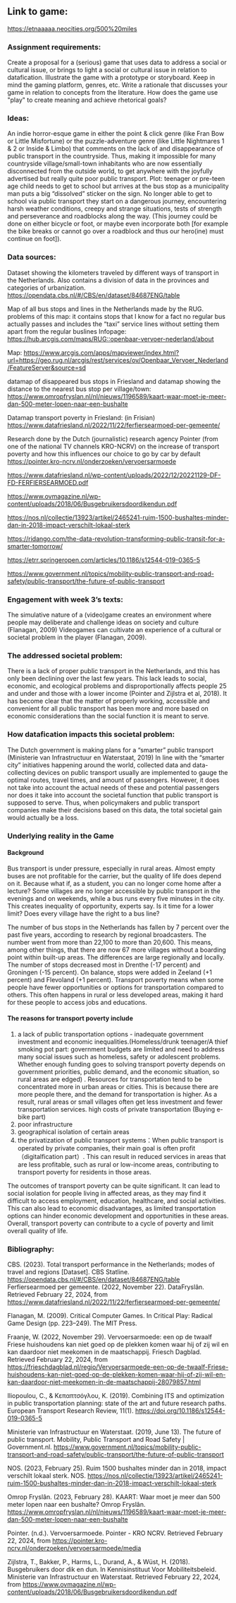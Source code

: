 ## Link to game: 


https://etnaaaaa.neocities.org/500%20miles 


### Assignment requirements:
Create a proposal for a (serious) game that uses data to address a social or cultural issue, or brings to light a social or cultural issue in relation to datafication. Illustrate the game with a prototype or storyboard. Keep in mind the gaming platform, genres, etc.
Write a rationale that discusses your game in relation to concepts from the literature. How does the game use "play" to create meaning and achieve rhetorical goals? 


### Ideas:
An indie horror-esque game in either the point & click genre (like Fran Bow or Little Misfortune) or the puzzle-adventure genre (like Little Nightmares 1 & 2 or Inside & Limbo) that comments on the lack of and disappearance of public transport in the countryside. Thus, making it impossible for many countryside village/small-town inhabitants who are now essentially disconnected from the outside world, to get anywhere with the joyfully advertised but really quite poor public transport. 
Plot: teenager or pre-teen age child needs to get to school but arrives at the bus stop as a municipality man puts a big “dissolved” sticker on the sign. No longer able to get to school via public transport they start on a dangerous journey, encountering harsh weather conditions, creepy and strange situations, tests of strength and perseverance and roadblocks along the way. (This journey could be done on either bicycle or foot, or maybe even incorporate both [for example the bike breaks or cannot go over a roadblock and thus our hero(ine) must continue on foot]).


### Data sources: 
Dataset showing the kilometers traveled by different ways of transport in the Netherlands. Also contains a division of data in the provinces and categories of urbanization. https://opendata.cbs.nl/#/CBS/en/dataset/84687ENG/table 


Map of all bus stops and lines in the Netherlands made by the RUG. problems of this map: it contains stops that I know for a fact no regular bus actually passes and includes the “taxi” service lines without setting them apart from the regular buslines 
Infopage: https://hub.arcgis.com/maps/RUG::openbaar-vervoer-nederland/about 


Map: https://www.arcgis.com/apps/mapviewer/index.html?url=https://geo.rug.nl/arcgis/rest/services/ov/Openbaar_Vervoer_Nederland/FeatureServer&source=sd 


datamap of disappeared bus stops in Friesland and datamap showing the distance to the nearest bus stop per village/town: https://www.omropfryslan.nl/nl/nieuws/1196589/kaart-waar-moet-je-meer-dan-500-meter-lopen-naar-een-bushalte


Datamap transport poverty in Friesland: (in Frisian) https://www.datafriesland.nl/2022/11/22/ferfiersearmoed-per-gemeente/ 


Research done by the Dutch (journalistic) research agency Pointer (from one of the national TV channels KRO-NCRV) on the increase of transport poverty and how this influences our choice to go by car by default https://pointer.kro-ncrv.nl/onderzoeken/vervoersarmoede 


https://www.datafriesland.nl/wp-content/uploads/2022/12/20221129-DF-FD-FERFIERSEARMOED.pdf 


https://www.ovmagazine.nl/wp-content/uploads/2018/06/Busgebruikersdoordikendun.pdf 


https://nos.nl/collectie/13923/artikel/2465241-ruim-1500-bushaltes-minder-dan-in-2018-impact-verschilt-lokaal-sterk 


https://ridango.com/the-data-revolution-transforming-public-transit-for-a-smarter-tomorrow/ 


https://etrr.springeropen.com/articles/10.1186/s12544-019-0365-5 


https://www.government.nl/topics/mobility-public-transport-and-road-safety/public-transport/the-future-of-public-transport 


### Engagement with week 3’s texts:
The simulative nature of a (video)game creates an environment where people may deliberate and challenge ideas on society and culture (Flanagan, 2009)
Videogames can cultivate an experience of a cultural or societal problem in the player (Flanagan, 2009).

### The addressed societal problem:
There is a lack of proper public transport in the Netherlands, and this has only been declining over the last few years.
This lack leads to social, economic, and ecological problems and disproportionally affects people 25 and under and those with a lower income (Pointer and Zijlstra et al, 2018).
It has become clear that the matter of properly working, accessible and convenient for all public transport has been more and more based on economic considerations than the social function it is meant to serve.


### How datafication impacts this societal problem:
The Dutch government is making plans for a “smarter” public transport (Ministerie van Infrastructuur en Waterstaat, 2019)
In line with the “smarter city” initiatives happening around the world, collected data and data-collecting devices on public transport usually are implemented to gauge the optimal routes, travel times, and amount of passengers. However, it does not take into account the actual needs of these and potential passengers nor does it take into account the societal function that public transport is supposed to serve. Thus, when policymakers and public transport companies make their decisions based on this data, the total societal gain would actually be a loss.


### Underlying reality in the Game

#### Background
Bus transport is under pressure, especially in rural areas. Almost empty buses are not profitable for the carrier, but the quality of life does depend on it. Because what if, as a student, you can no longer come home after a lecture? Some villages are no longer accessible by public transport in the evenings and on weekends, while a bus runs every five minutes in the city. This creates inequality of opportunity, experts say. Is it time for a lower limit? Does every village have the right to a bus line?


The number of bus stops in the Netherlands has fallen by 7 percent over the past five years, according to research by regional broadcasters. The number went from more than 22,100 to more than 20,600. This means, among other things, that there are now 67 more villages without a boarding point within built-up areas. The differences are large regionally and locally. The number of stops decreased most in Drenthe (-17 percent) and Groningen (-15 percent). On balance, stops were added in Zeeland (+1 percent) and Flevoland (+1 percent). Transport poverty means when some people have fewer opportunities or options for transportation compared to others. This often happens in rural or less developed areas, making it hard for these people to access jobs and educations.

#### The reasons for transport poverty include 
1. a lack of public transportation options - inadequate government investment and economic inequalities.(Homeless/drunk teenager/A thief smoking pot part: government budgets are limited and need to address many social issues such as homeless, safety or adolescent problems. Whether enough funding goes to solving transport poverty depends on government priorities, public demand, and the economic situation, so rural areas are edged) . Resources for transportation tend to be concentrated more in urban areas or cities. This is because there are more people there, and the demand for transportation is higher. As a result, rural areas or small villages often get less investment and fewer transportation services. 
high costs of private transportation (Buying e-bike part)
2. poor infrastructure
3. geographical isolation of certain areas
4. the privatization of public transport systems：When public transport is operated by private companies, their main goal is often profit（digitalfication part）. This can result in reduced services in areas that are less profitable, such as rural or low-income areas, contributing to transport poverty for residents in those areas.


The outcomes of transport poverty can be quite significant. It can lead to social isolation for people living in affected areas, as they may find it difficult to access employment, education, healthcare, and social activities. This can also lead to economic disadvantages, as limited transportation options can hinder economic development and opportunities in these areas. Overall, transport poverty can contribute to a cycle of poverty and limit overall quality of life.


### Bibliography:

CBS. (2023). Total transport performance in the Netherlands; modes of travel and regions [Dataset]. CBS Statline. https://opendata.cbs.nl/#/CBS/en/dataset/84687ENG/table 
Ferfiersearmoed per gemeente. (2022, November 22). DataFryslân. Retrieved February 22, 2024, from https://www.datafriesland.nl/2022/11/22/ferfiersearmoed-per-gemeente/ 


Flanagan, M. (2009). Critical Computer Games. In Critical Play: Radical Game Design (pp. 223–249). The MIT Press.


Fraanje, W. (2022, November 29). Vervoersarmoede: een op de twaalf Friese huishoudens kan niet goed op de plekken komen waar hij of zij wil en kan daardoor niet meekomen in de maatschappij. Friesch Dagblad. Retrieved February 22, 2024, from https://frieschdagblad.nl/regio/Vervoersarmoede-een-op-de-twaalf-Friese-huishoudens-kan-niet-goed-op-de-plekken-komen-waar-hij-of-zij-wil-en-kan-daardoor-niet-meekomen-in-de-maatschappij-28079857.html


Iliopoulou, C., & Κεπαπτσόγλου, Κ. (2019). Combining ITS and optimization in public transportation planning: state of the art and future research paths. European Transport Research Review, 11(1). https://doi.org/10.1186/s12544-019-0365-5 


Ministerie van Infrastructuur en Waterstaat. (2019, June 13). The future of public transport. Mobility, Public Transport and Road Safety | Government.nl. https://www.government.nl/topics/mobility-public-transport-and-road-safety/public-transport/the-future-of-public-transport


NOS. (2023, February 25). Ruim 1500 bushaltes minder dan in 2018, impact verschilt lokaal sterk. NOS. https://nos.nl/collectie/13923/artikel/2465241-ruim-1500-bushaltes-minder-dan-in-2018-impact-verschilt-lokaal-sterk 


Omrop Fryslân. (2023, February 28). KAART: Waar moet je meer dan 500 meter lopen naar een bushalte? Omrop Fryslân. https://www.omropfryslan.nl/nl/nieuws/1196589/kaart-waar-moet-je-meer-dan-500-meter-lopen-naar-een-bushalte 


Pointer. (n.d.). Vervoersarmoede. Pointer - KRO NCRV. Retrieved February 22, 2024, from https://pointer.kro-ncrv.nl/onderzoeken/vervoersarmoede/media 


Zijlstra, T., Bakker, P., Harms, L., Durand, A., & Wüst, H. (2018). Busgebruikers door dik en dun. In Kennisinstituut Voor Mobiliteitsbeleid. Ministerie van Infrastructuur en Waterstaat. Retrieved February 22, 2024, from https://www.ovmagazine.nl/wp-content/uploads/2018/06/Busgebruikersdoordikendun.pdf 
